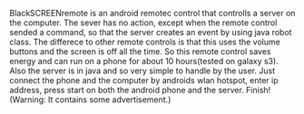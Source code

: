 BlackSCREENremote is an android remotec control that controlls a server on the computer. The sever has no action, except when the remote control sended a command, so that the server creates an event by using java robot class. The differece to other remote controls is that this uses the volume buttons and the screen is off all the time. So this remote control saves energy and can run on a phone for about 10 hours(tested on galaxy s3). Also the server is in java and so very simple to handle by the user. Just connect the phone and the computer by androids wlan hotspot, enter ip address, press start on both the android phone and the server. Finish! (Warning: It contains some advertisement.)
